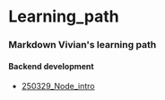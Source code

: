 # Learning_path

### Markdown Vivian's learning path 

#### Backend development
- [250329_Node_intro](https://github.com/Vivianmxmf/Learning_path/tree/main/Learning_Node/Node_intro_1h_250329)